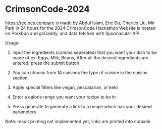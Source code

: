 # CrimsonCode-2024

https://recipes.compare is made by Abdul Islam, Eric Du, Charles Liu, Mir Park in 24 hours for the 2024 CrimsonCode Hackathon
Website is hosted on Porkbun and goDaddy, and data fetched with Spoonacular API

Usage: 

1. Input the ingredients (comma seperated) that you want your dish to be made of
    ex: 
    Eggs,
    Milk,
    Beans,
After all the desired ingredients are entered, press the submit button 

2. You can choose from 14 cuisines the type of cuisine in the cuisine section.

3. Apply special filters like vegan, pescatarian, or keto

4. Enter a calorie range you want your recipe to be in

5. Press generate to generate a link to a recipe which has your desired parameters

Note: result printing not implemented yet, links are printed into console
